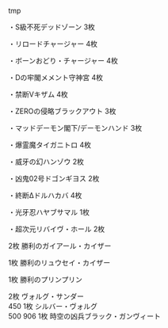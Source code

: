 tmp


・S級不死デッドゾーン 3枚

・リロードチャージャー 4枚

・ボーンおどり・チャージャー 4枚

・Dの牢閣メメント守神宮 4枚

・禁断Vキザム 4枚

・ZEROの侵略ブラックアウト 3枚

・マッドデーモン閣下/デーモンハンド 3枚

・爆霊魔タイガニトロ 4枚

・威牙の幻ハンゾウ 2枚


・凶鬼02号ドゴンギヨス 2枚

・終断Δドルハカバ 4枚

・光牙忍ハヤブサマル 1枚

・超次元リバイヴ・ホール 2枚

2枚
勝利のガイアール・カイザー	

1枚
勝利のリュウセイ・カイザー	


1枚
勝利のプリンプリン	

2枚
ヴォルグ・サンダー	
450
1枚
シルバー・ヴォルグ	
500
906
1枚
時空の凶兵ブラック・ガンヴィート

